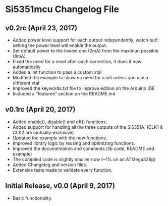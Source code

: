 # Si5351mcu Changelog File #

## v0.2rc (April 23, 2017) ##

* Added power level support for each output independently, watch out!: setting the power level will enable the output.
* Set default power to the lowest one (2mA) from the maximun possible (8mA).
* Fixed the need for a reset after each correction, it does it now automatically
* Added a init function to pass a custom xtal
* Modified the example to show no need for a init unless you use a different xtal
* Improved the keywords.txt file to improve edition on the Arduino IDE
* Included a "features" section on the README.md

## v0.1rc (April 20, 2017) ##

* Added enable(), disable() and off() functions.
* Added support for handling all the three outputs of the Si5351A, (CLK1 & CLK2 are mutually-exclusive)
* Updated the example with the new functions.
* Improved library logic by reusing and optimizing functions.
* Improved the documentation and comments (lib code, README and example)
* The compiled code is slightly smaller now (~1% on an ATMega328p)
* Added Changelog and version files.
* Extensive tests made to validate every function.


## Initial Release, v0.0 (April 9, 2017) ##

* Basic functionality.

